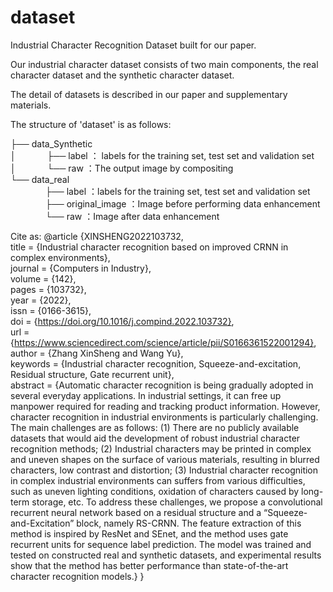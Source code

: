 # dataset

Industrial Character Recognition Dataset built for our paper.

Our industrial character dataset consists of two main components, the real character dataset and the synthetic character dataset.

The detail of datasets is described in our paper and supplementary materials.

The structure of 'dataset' is as follows:

├── data_Synthetic  
│ 　　　  ├── label  ： labels for the training set, test set and validation set  
│ 　　　  └── raw  ：The output image by compositing  
└── data_real  
　　　　├── label  ：labels for the training set, test set and validation set  
　　　　├── original_image  ：Image before performing data enhancement  
　　　　└── raw  ：Image after data enhancement  

Cite as:
@article
{XINSHENG2022103732,  
title = {Industrial character recognition based on improved CRNN in complex environments},  
journal = {Computers in Industry},  
volume = {142},   
pages = {103732},  
year = {2022},   
issn = {0166-3615},  
doi = {https://doi.org/10.1016/j.compind.2022.103732},    
url = {https://www.sciencedirect.com/science/article/pii/S0166361522001294},   
author = {Zhang XinSheng and Wang Yu},   
keywords = {Industrial character recognition, Squeeze-and-excitation, Residual structure, Gate recurrent unit},   
abstract = {Automatic character recognition is being gradually adopted in several everyday applications. In industrial settings, it can free up manpower required for reading and tracking product information. However, character recognition in industrial environments is particularly challenging. The main challenges are as follows: (1) There are no publicly available datasets that would aid the development of robust industrial character recognition methods; (2) Industrial characters may be printed in complex and uneven shapes on the surface of various materials, resulting in blurred characters, low contrast and distortion; (3) Industrial character recognition in complex industrial environments can suffers from various difficulties, such as uneven lighting conditions, oxidation of characters caused by long-term storage, etc. To address these challenges, we propose a convolutional recurrent neural network based on a residual structure and a “Squeeze-and-Excitation” block, namely RS-CRNN. The feature extraction of this method is inspired by ResNet and SEnet, and the method uses gate recurrent units for sequence label prediction. The model was trained and tested on constructed real and synthetic datasets, and experimental results show that the method has better performance than state-of-the-art character recognition models.}
}
